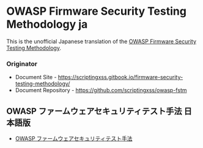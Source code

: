# OWASP Firmware Security Testing Methodology ja

This is the unofficial Japanese translation of the [OWASP Firmware Security Testing Methodology](https://github.com/scriptingxss/owasp-fstm).

### Originator

- Document Site - <https://scriptingxss.gitbook.io/firmware-security-testing-methodology/>
- Document Repository - <https://github.com/scriptingxss/owasp-fstm>

## OWASP ファームウェアセキュリティテスト手法 日本語版

- [OWASP ファームウェアセキュリティテスト手法](Document/README.md)
